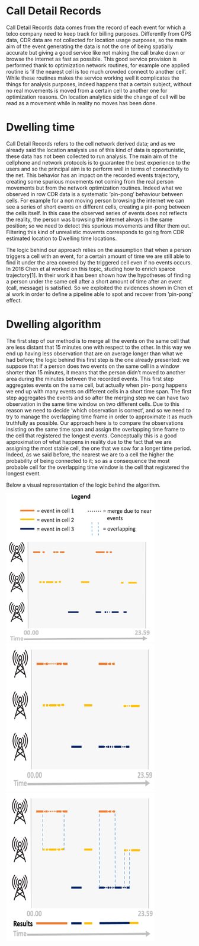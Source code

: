 # Call Detail Records
Call Detail Records data comes from the record of each event for which a telco company need to keep track for billing purposes. Differently from GPS data, CDR data are not collected for location usage purposes, so the main aim of the event generating the data is not the one of being spatially accurate but giving a good service like not making the call brake down or browse the internet as fast as possible. This good service provision is performed thank to optimization network routines, for example one applied routine is ’if the nearest cell is too much crowded connect to another cell’. While these routines makes the service working well it complicates the things for analysis purposes, indeed happens that a certain subject, without no real movements is moved from a certain cell to another one for optimization reasons. On location analytics side the change of cell will be read as a movement while in reality no moves has been done.

# Dwelling time
Call Detail Records refers to the cell network derived data; and as we already said the location analysis use of this kind of data is opportunistic,
these data has not been collected to run analysis. The main aim of the cellphone and network protocols is to guarantee the best experience to the
users and so the principal aim is to perform well in terms of connectivity to the net. This behavior has an impact on the recorded events trajectory, creating
some spurious movements not coming from the real person movements but from the network optimization routines. Indeed what we observed in row
CDR data is a systematic ’pin-pong’ behaviour between cells. For example for a non moving person browsing the internet we can see a series of short
events on different cells, creating a pin-pong between the cells itself. In this case the observed series of events does not reflects the reality, the person was
browsing the internet always in the same position; so we need to detect this spurious movements and filter them out. Filtering this kind of unrealistic movemts corresponds to going from CDR estimated location to Dwelling time locations.

The logic behind our approach relies on the assumption that when a person triggers a cell with an event, for a certain amount of time we are still able to find it under the area covered by the triggered cell even if no events occurs. In 2018 Chen et al worked on this topic, studing how to enrich sparce trajectory[1]. In their work it has been shown how the hypotheses of finding a person under the same cell after a short amount of time after an event (call, message) is satisfied. So
we exploited the evidences shown in Chen et al work in order to define a pipeline able to spot and recover from ’pin-pong’ effect.

# Dwelling algorithm
The first step of our method is to merge all the events on the same cell that are less distant that 15 minutes one with respect to the other. In this
way we end up having less observation that are on average longer than what we had before; the logic behind this first step is the one already presented:
we suppose that if a person does two events on the same cell in a window shorter than 15 minutes, it means that the person didn’t moved to another
area during the minutes between the recorded events. This first step aggregates events on the same cell, but actually when pin-
pong happens we end up with many events on different cells in a short time span. The first step aggregates the events and so after the merging step we
can have two observation in the same time window on two different cells. Due to this reason we need to decide ’which observation is correct’, and so
we need to try to manage the overlapping time frame in order to approximate it as much truthfully as possible. Our approach here is to compare
the observations insisting on the same time span and assign the overlapping time frame to the cell that registered the longest events. Conceptually this
is a good approximation of what happens in reality due to the fact that we are assigning the most stable cell, the one that we sow for a longer time
period. Indeed, as we said before, the nearest we are to a cell the higher the probability of being connected to it; so as a consequence the most probable
cell for the overlapping time window is the cell that registered the longest event.

Below a visual representation of the logic behind the algorithm.

<img src="./img/f1.PNG" height="400" width="400"/>
<img src="./img/f2.PNG" height="400" width="400"/>
<img src="./img/f3.PNG" height="400" width="400"/>


